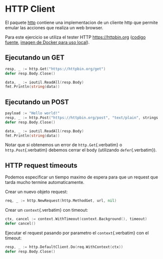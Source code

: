 # HTTP Client

El paquete [http](https://golang.org/pkg/net/http/) contiene una
implementacion de un cliente http que permite emular las acciones que
realiza un web browser.

Para este ejercicio se utiliza el tester HTTP <https://httpbin.org>
([codigo fuente](https://github.com/postmanlabs/httpbin), [imagen de
Docker para uso local](https://hub.docker.com/r/kennethreitz/httpbin/)).

## Ejecutando un GET

``` go
resp, _ := http.Get("https://httpbin.org/get")
defer resp.Body.Close()

data, _ := ioutil.ReadAll(resp.Body)
fmt.Println(string(data))
```

## Ejecutando un POST

``` go
payload := "Hello world!"
resp, _ := http.Post("https://httpbin.org/post", "text/plain", strings.NewReader(payload))
defer resp.Body.Close()

data, _ := ioutil.ReadAll(resp.Body)
fmt.Println(string(data))
```

Notar que si obtenemos un error de `http.Get`{.verbatim} o
`http.Post`{.verbatim} debemos cerrar el body (utilizando
`defer`{.verbatim}).

## HTTP request timeouts

Podemos especificar un tiempo maximo de espera para que un request que
tarda mucho termine automaticamente.

Crear un nuevo objeto request:

``` go
req, _ := http.NewRequest(http.MethodGet, url, nil)
```

Crear un `context`{.verbatim} con timeout:

``` go
ctx, cancel := context.WithTimeout(context.Background(), timeout)
defer cancel()
```

Ejecutar el request pasando por parametro el `context`{.verbatim} con el
timeout:

``` go
resp, _ := http.DefaultClient.Do(req.WithContext(ctx))
defer resp.Body.Close()
```
